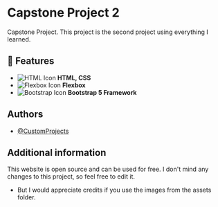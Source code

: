 # Capstone Project 2

Capstone Project. This project is the second project using everything I learned.


## 🚀 Features

- ![HTML Icon](https://img.icons8.com/color/24/html-5.png) **HTML, CSS**
- ![Flexbox Icon](https://img.icons8.com/color/24/css3.png) **Flexbox**
- ![Bootstrap Icon](https://img.icons8.com/color/24/bootstrap.png) **Bootstrap 5 Framework**

## Authors

- [@CustomProjects](https://github.com/CustomProject)


## Additional information

This website is open source and can be used for free. I don't mind any changes to this project, so feel free to edit it.

- But I would appreciate credits if you use the images from the assets folder.

